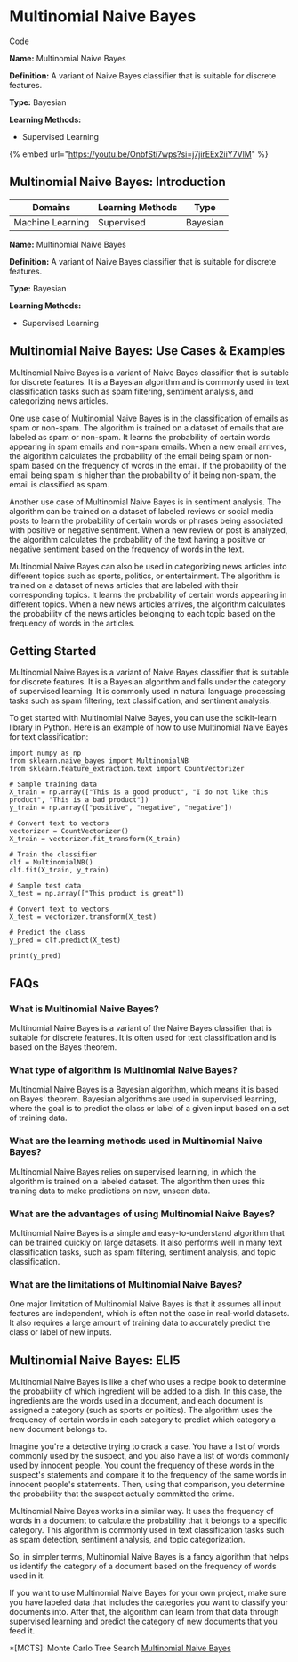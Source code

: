 # Multinomial Naive Bayes

Code

**Name:** Multinomial Naive Bayes

**Definition:** A variant of Naive Bayes classifier that is suitable for discrete features.

**Type:** Bayesian

**Learning Methods:**

* Supervised Learning

{% embed url="https://youtu.be/OnbfSti7wps?si=j7jirEEx2iiY7VlM" %}

## Multinomial Naive Bayes: Introduction

| Domains          | Learning Methods | Type     |
| ---------------- | ---------------- | -------- |
| Machine Learning | Supervised       | Bayesian |

**Name:** Multinomial Naive Bayes

**Definition:** A variant of Naive Bayes classifier that is suitable for discrete features.

**Type:** Bayesian

**Learning Methods:**

* Supervised Learning

## Multinomial Naive Bayes: Use Cases & Examples

Multinomial Naive Bayes is a variant of Naive Bayes classifier that is suitable for discrete features. It is a Bayesian algorithm and is commonly used in text classification tasks such as spam filtering, sentiment analysis, and categorizing news articles.

One use case of Multinomial Naive Bayes is in the classification of emails as spam or non-spam. The algorithm is trained on a dataset of emails that are labeled as spam or non-spam. It learns the probability of certain words appearing in spam emails and non-spam emails. When a new email arrives, the algorithm calculates the probability of the email being spam or non-spam based on the frequency of words in the email. If the probability of the email being spam is higher than the probability of it being non-spam, the email is classified as spam.

Another use case of Multinomial Naive Bayes is in sentiment analysis. The algorithm can be trained on a dataset of labeled reviews or social media posts to learn the probability of certain words or phrases being associated with positive or negative sentiment. When a new review or post is analyzed, the algorithm calculates the probability of the text having a positive or negative sentiment based on the frequency of words in the text.

Multinomial Naive Bayes can also be used in categorizing news articles into different topics such as sports, politics, or entertainment. The algorithm is trained on a dataset of news articles that are labeled with their corresponding topics. It learns the probability of certain words appearing in different topics. When a new news articles arrives, the algorithm calculates the probability of the news articles belonging to each topic based on the frequency of words in the articles.

## Getting Started

Multinomial Naive Bayes is a variant of Naive Bayes classifier that is suitable for discrete features. It is a Bayesian algorithm and falls under the category of supervised learning. It is commonly used in natural language processing tasks such as spam filtering, text classification, and sentiment analysis.

To get started with Multinomial Naive Bayes, you can use the scikit-learn library in Python. Here is an example of how to use Multinomial Naive Bayes for text classification:

```
import numpy as np
from sklearn.naive_bayes import MultinomialNB
from sklearn.feature_extraction.text import CountVectorizer

# Sample training data
X_train = np.array(["This is a good product", "I do not like this product", "This is a bad product"])
y_train = np.array(["positive", "negative", "negative"])

# Convert text to vectors
vectorizer = CountVectorizer()
X_train = vectorizer.fit_transform(X_train)

# Train the classifier
clf = MultinomialNB()
clf.fit(X_train, y_train)

# Sample test data
X_test = np.array(["This product is great"])

# Convert text to vectors
X_test = vectorizer.transform(X_test)

# Predict the class
y_pred = clf.predict(X_test)

print(y_pred)

```

## FAQs

### What is Multinomial Naive Bayes?

Multinomial Naive Bayes is a variant of the Naive Bayes classifier that is suitable for discrete features. It is often used for text classification and is based on the Bayes theorem.

### What type of algorithm is Multinomial Naive Bayes?

Multinomial Naive Bayes is a Bayesian algorithm, which means it is based on Bayes' theorem. Bayesian algorithms are used in supervised learning, where the goal is to predict the class or label of a given input based on a set of training data.

### What are the learning methods used in Multinomial Naive Bayes?

Multinomial Naive Bayes relies on supervised learning, in which the algorithm is trained on a labeled dataset. The algorithm then uses this training data to make predictions on new, unseen data.

### What are the advantages of using Multinomial Naive Bayes?

Multinomial Naive Bayes is a simple and easy-to-understand algorithm that can be trained quickly on large datasets. It also performs well in many text classification tasks, such as spam filtering, sentiment analysis, and topic classification.

### What are the limitations of Multinomial Naive Bayes?

One major limitation of Multinomial Naive Bayes is that it assumes all input features are independent, which is often not the case in real-world datasets. It also requires a large amount of training data to accurately predict the class or label of new inputs.

## Multinomial Naive Bayes: ELI5

Multinomial Naive Bayes is like a chef who uses a recipe book to determine the probability of which ingredient will be added to a dish. In this case, the ingredients are the words used in a document, and each document is assigned a category (such as sports or politics). The algorithm uses the frequency of certain words in each category to predict which category a new document belongs to.

Imagine you're a detective trying to crack a case. You have a list of words commonly used by the suspect, and you also have a list of words commonly used by innocent people. You count the frequency of these words in the suspect's statements and compare it to the frequency of the same words in innocent people's statements. Then, using that comparison, you determine the probability that the suspect actually committed the crime.

Multinomial Naive Bayes works in a similar way. It uses the frequency of words in a document to calculate the probability that it belongs to a specific category. This algorithm is commonly used in text classification tasks such as spam detection, sentiment analysis, and topic categorization.

So, in simpler terms, Multinomial Naive Bayes is a fancy algorithm that helps us identify the category of a document based on the frequency of words used in it.

If you want to use Multinomial Naive Bayes for your own project, make sure you have labeled data that includes the categories you want to classify your documents into. After that, the algorithm can learn from that data through supervised learning and predict the category of new documents that you feed it.

\*\[MCTS]: Monte Carlo Tree Search [Multinomial Naive Bayes](https://serp.ai/multinomial-naive-bayes/)

